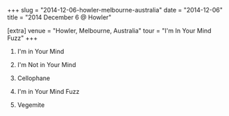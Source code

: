+++
slug = "2014-12-06-howler-melbourne-australia"
date = "2014-12-06"
title = "2014 December 6 @ Howler"

[extra]
venue = "Howler, Melbourne, Australia"
tour = "I'm In Your Mind Fuzz"
+++


 1. I'm in Your Mind

 2. I'm Not in Your Mind

 3. Cellophane

 4. I'm in Your Mind Fuzz

 5. Vegemite



